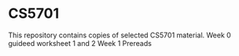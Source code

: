 # CS5701

This repository contains copies of selected CS5701 material.
Week 0 guideed worksheet 1 and 2
Week 1 Prereads

